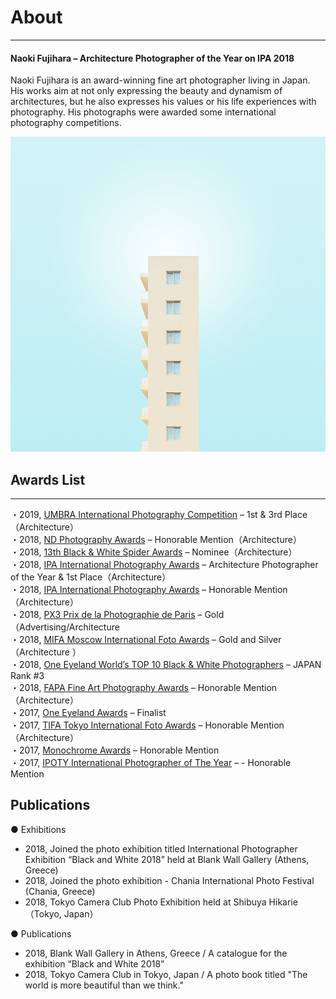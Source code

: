 # About
---

####  Naoki Fujihara – Architecture Photographer of the Year on IPA 2018

Naoki Fujihara is an award-winning fine art photographer living in Japan. His works aim at not only expressing the beauty and dynamism of architectures, but he also expresses his values or his life experiences with photography. His photographs were awarded some international photography competitions.

![画像](imgs/Color_01.jpg)


## Awards List
---
<div>
・2019, <a href="https://www.umbrawards.com/professional?lightbox=dataItem-keokuvng2">UMBRA International Photography Competition</a> &#8211; 1st &amp; 3rd Place（Architecture）
</div>
<div>
・2018, <a href="https://ndawards.net/winners-gallery/nd-awards-2018/non-professional/buildings/hm/8424">ND Photography Awards</a> – Honorable Mention（Architecture）
</div>
<div>
・2018, <a href="https://www.thespiderawards.com/gallery/13th/professional/architectural/winners/199486">13th Black &amp; White Spider Awards</a> &#8211; Nominee（Architecture）
</div>
<div>
・2018, <a href="http://web.archive.org/web/20190916114704/https://www.photoawards.com/winner/index.php?compName=IPA%202018&amp;level=student">IPA International Photography Awards</a> &#8211; Architecture Photographer of the Year &amp; 1st Place（Architecture）
</div>
<div>
・2018, <a href="http://web.archive.org/web/20190916114704/https://www.photoawards.com/winner/hmention.php?compName=IPA%202018&amp;level=student">IPA International Photography Awards</a> &#8211; Honorable Mention（Architecture）
</div>
<div>
・2018, <a href="http://web.archive.org/web/20190916114704/https://px3.fr/winners/px3/2018/9438/">PX3 Prix de la Photographie de Paris</a> &#8211; Gold（Advertising/Architecture
</div>
<div>
・2018, <a href="http://web.archive.org/web/20190916114704/https://www.moscowfotoawards.com/winners/moscow/2018">MIFA Moscow International Foto Awards</a> &#8211; Gold and Silver（Architecture
）
</div>
<div>
・2018, <a href="http://web.archive.org/web/20190916114704/https://oneeyeland.com/japan-top10-black-and-white-photographers-2018">One Eyeland World&#8217;s TOP 10 Black &amp; White Photographers</a> &#8211; JAPAN Rank #3
</div>
<div>
・2018, <a href="http://web.archive.org/web/20190916114704/https://fineartphotoawards.com/winners-gallery/fapa-2017-2018/amateur/architecture">FAPA Fine Art Photography Awards</a> &#8211; Honorable Mention（Architecture）
</div>
<div>
・2017, <a href="http://web.archive.org/web/20190916114704/https://oneeyeland.com/awards/award_images.php?award_id=3689&amp;cat=architecture&amp;year=2017">One Eyeland Awards</a> &#8211; Finalist
</div>
<div>
・2017, <a href="https://www.tokyofotoawards.jp/winners/hm/2017/23-9884-18/">TIFA Tokyo International Foto Awards</a> &#8211; Honorable Mention（Architecture）
</div>
<div>
・2017, <a href="https://monoawards.com/winners-gallery/monochrome-awards-2017/amateur/architecture/hm/6452"> Monochrome Awards</a> &#8211; Honorable Mention
</div>
<div>
・2017, <a href="https://iphotographeroftheyear.com/winners-gallery/ipoty-2017/amateur/honorable-mentions"> IPOTY International Photographer of The Year</a> &#8211; - Honorable Mention
</div>


## Publications

● Exhibitions
- 2018, Joined the photo exhibition titled International Photographer Exhibition “Black and White 2018” held at Blank Wall Gallery (Athens, Greece)
- 2018, Joined the photo exhibition - Chania International Photo Festival (Chania, Greece)
- 2018, Tokyo Camera Club Photo Exhibition held at Shibuya Hikarie（Tokyo, Japan）

● Publications
- 2018, Blank Wall Gallery in Athens, Greece / A catalogue for the exhibition “Black and White 2018”
- 2018, Tokyo Camera Club in Tokyo, Japan / A photo book titled "The world is more beautiful than we think."
